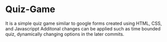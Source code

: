 # Quiz-Game
It is a simple quiz game similar to google forms created using HTML, CSS, and Javascrippt
Additonal changes can be applied such as time bounded quiz, dynamically changing options in the later commits.
